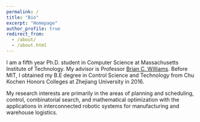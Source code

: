 ```yaml
---
permalink: /
title: "Bio"
excerpt: "Homepage"
author_profile: true
redirect_from: 
  - /about/
  - /about.html
---
```


I am a fifth year Ph.D. student in Computer Science at Massachusetts Institute of Technology. My advisor is Professor [Brian C. Williams](http://people.csail.mit.edu/williams/Web%20site/williams.shtml). Before MIT, I obtained my B.E degree in Control Science and Technology from Chu Kochen Honors Colleges at Zhejiang University in 2016.

My research interests are primarily in the areas of planning and scheduling, control, combinatorial search, and mathematical optimization with the applications in interconnected robotic systems for manufacturing and warehouse logistics. 

